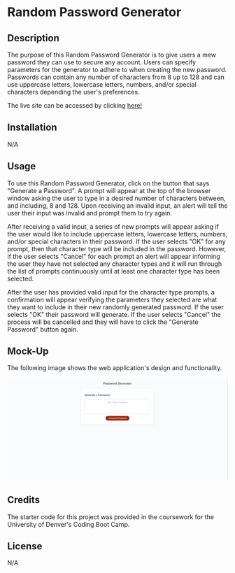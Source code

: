 # Random Password Generator

## Description

The purpose of this Random Password Generator is to give users a mew password they can use to secure any account. Users can specify parameters for the generator to adhere to when creating the new password. Passwords can contain any number of characters from 8 up to 128 and can use uppercase letters, lowercase letters, numbers, and/or special characters depending the user's preferences.

The live site can be accessed by clicking [here!](https://prich57.github.io/password-generator/)

## Installation

N/A

## Usage

To use this Random Password Generator, click on the button that says "Generate a Password". A prompt will appear at the top of the browser window asking the user to type in a desired number of characters between, and including, 8 and 128. Upon receiving an invalid input, an alert will tell the user their input was invalid and prompt them to try again. 

After receiving a valid input, a series of new prompts will appear asking if the user would like to include uppercase letters, lowercase letters, numbers, and/or special characters in their password. If the user selects "OK" for any prompt, then that character type will be included in the password. However, if the user selects "Cancel" for each prompt an alert will appear informing the user they have not selected any character types and it will run through the list of prompts continuously until at least one character type has been selected.

After the user has provided valid input for the character type prompts, a confirmation will appear verifying the parameters they selected are what they want to include in their new randomly generated password. If the user selects "OK" their password will generate. If the user selects "Cancel" the process will be cancelled and they will have to click the "Generate Password" button again.

## Mock-Up

The following image shows the web application's design and functionality.

![Image of Random Password Generator](./assets/images/password.png)

## Credits

The starter code for this project was provided in the coursework for the University of Denver's Coding Boot Camp.

## License

N/A